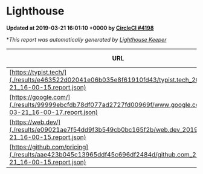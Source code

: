 
# Lighthouse

**Updated at 2019-03-21 16:01:10 +0000 by [CircleCI #4198](https://circleci.com/gh/ItinerisLtd/lighthouse-keeper-example/4198)**

**This report was automatically generated by [Lighthouse Keeper](https://github.com/itinerisltd/lighthouse-keeper)*

| URL | Performance | Accessibility | Best Practices | SEO | PWA | Updated At |
| --- | --- | --- | --- | --- | --- | --- |
| [https://typist.tech/](./results/e463522d02041e06b035e8f61910fd43/typist.tech_2019-03-21_16-00-15.report.json) | 1 |  |  |  |  | 2019-03-21T16:00:15.604Z |
| [https://google.com/](./results/99999ebcfdb78df077ad2727fd00969f/www.google.com_2019-03-21_16-00-17.report.json) | 0.93 | 0.71 | 0.93 | 0.82 | 0.58 | 2019-03-21T16:00:17.109Z |
| [https://web.dev/](./results/e09021ae7f54dd9f3b549cb0bc165f2b/web.dev_2019-03-21_16-00-15.report.json) | 0.96 | 0.93 | 0.93 | 0.96 | 1 | 2019-03-21T16:00:15.446Z |
| [https://github.com/pricing](./results/aae423b045c13965ddf45c696df2484d/github.com_2019-03-21_16-00-15.report.json) | 0.85 | 0.89 | 0.93 | 0.9 | 0.58 | 2019-03-21T16:00:15.064Z |
